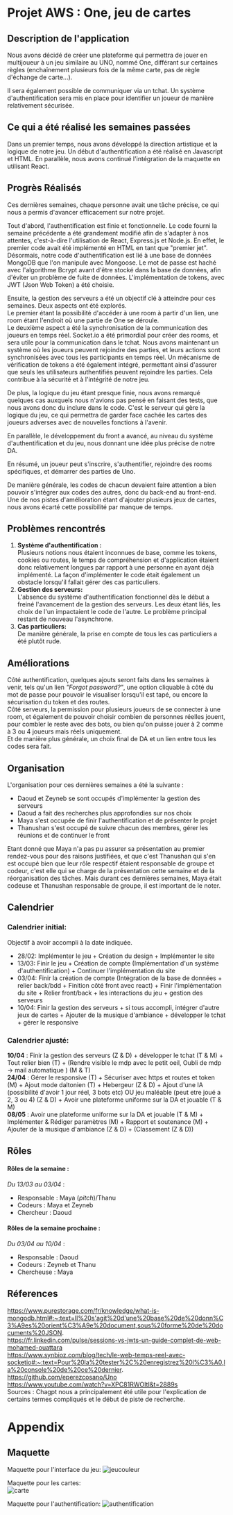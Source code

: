 # Projet AWS : One, jeu de cartes

## Description de l'application

Nous avons décidé de créer une plateforme qui permettra de jouer en multijoueur à un jeu similaire au UNO, nommé One, différant sur certaines règles (enchaînement plusieurs fois de la même carte, pas de règle d'échange de carte...). 

Il sera également possible de communiquer via un tchat. Un système d'authentification sera mis en place pour identifier un joueur de manière relativement sécurisée.

## Ce qui a été réalisé les semaines passées

Dans un premier temps, nous avons développé la direction artistique et la logique de notre jeu. Un début d'authentification a été réalisé en Javascript et HTML. En parallèle, nous avons continué l'intégration de la maquette en utilisant React.

## Progrès Réalisés 

Ces dernières semaines, chaque personne avait une tâche précise, ce qui nous a permis d'avancer efficacement sur notre projet.

Tout d'abord, l'authentification est finie et fonctionnelle. Le code fourni la semaine précédente a été grandement modifié afin de s'adapter à nos attentes, c'est-à-dire l'utilisation de React, Express.js et Node.js. En effet, le premier code avait été implémenté en HTML en tant que "premier jet".  
Désormais, notre code d'authentification est lié à une base de données MongoDB que l'on manipule avec Mongoose. Le mot de passe est haché avec l'algorithme Bcrypt avant d'être stocké dans la base de données, afin d'éviter un problème de fuite de données. L'implémentation de tokens, avec JWT (Json Web Token) a été choisie.  

Ensuite, la gestion des serveurs a été un objectif clé à atteindre pour ces semaines. Deux aspects ont été explorés.  
Le premier étant la possibilité d'accéder à une room à partir d'un lien, une room étant l'endroit où une partie de One se déroule.   
Le deuxième aspect a été la synchronisation de la communication des joueurs en temps réel. Socket.io a été primordial pour créer des rooms, et sera utile pour la communication dans le tchat. Nous avons maintenant un système où les joueurs peuvent rejoindre des parties, et leurs actions sont synchronisées avec tous les participants en temps réel. Un mécanisme de vérification de tokens a été également intégré, permettant ainsi d'assurer que seuls les utilisateurs authentifiés peuvent rejoindre les parties. Cela contribue à la sécurité et à l'intégrité de notre jeu.

De plus, la logique du jeu étant presque finie, nous avons remarqué quelques cas auxquels nous n'avions pas pensé en faisant des tests, que nous avons donc du inclure dans le code. C'est le serveur qui gère la logique du jeu, ce qui permettra de garder face cachée les cartes des joueurs adverses avec de nouvelles fonctions à l'avenir.

En parallèle, le développement du front a avancé, au niveau du système d'authentification et du jeu, nous donnant une idée plus précise de notre DA.

En résumé, un joueur peut s'inscrire, s'authentifier, rejoindre des rooms spécifiques, et démarrer des parties de Uno.

De manière générale, les codes de chacun devaient faire attention a bien pouvoir s'intégrer aux codes des autres, donc du back-end au front-end.  
Une de nos pistes d'amélioration étant d'ajouter plusieurs jeux de cartes, nous avons écarté cette possibilité par manque de temps.

## Problèmes rencontrés
1. __Système d'authentification :__     
Plusieurs notions nous étaient inconnues de base, comme les tokens, cookies ou routes, le temps de compréhension et d'application étaient donc relativement longues par rapport à une personne en ayant déjà implémenté. La façon d'implémenter le code était également un obstacle lorsqu'il fallait gérer des cas particuliers.
2. __Gestion des serveurs:__     
L'absence du système d'authentification fonctionnel dès le début a freiné l'avancement de la gestion des serveurs. Les deux étant liés, les choix de l'un impactaient le code de l'autre. Le problème principal restant de nouveau l'asynchrone.
3. __Cas particuliers:__     
De manière générale, la prise en compte de tous les cas particuliers a été plutôt rude.


## Améliorations
Côté authentification, quelques ajouts seront faits dans les semaines à venir, tels qu'un lien _"Forgot password?"_, une option cliquable à côté du mot de passe pour pouvoir le visualiser lorsqu'il est tapé, ou encore la sécurisation du token et des routes.  
Côté serveurs, la permission pour plusieurs joueurs de se connecter à une room, et également de pouvoir choisir combien de personnes réelles jouent, pour combler le reste avec des bots, ou bien qu'on puisse jouer à 2 comme à 3 ou 4 joueurs mais réels uniquement.  
Et de manière plus générale, un choix final de DA et un lien entre tous les codes sera fait.

## Organisation

L'organisation pour ces dernières semaines a été la suivante :
- Daoud et Zeyneb se sont occupés d'implémenter la gestion des serveurs
- Daoud a fait des recherches plus approfondies sur nos choix
- Maya s'est occupée de finir l'authentification et de présenter le projet
- Thanushan s'est occupé de suivre chacun des membres, gérer les réunions et de continuer le front
  
Etant donné que Maya n'a pas pu assurer sa présentation au premier rendez-vous pour des raisons justifiées, et que c'est Thanushan qui s'en est occupé bien que leur rôle respectif étaient responsable de groupe et codeur, c'est elle qui se charge de la présentation cette semaine et de la réorganisation des tâches. Mais durant ces dernières semaines, Maya était codeuse et Thanushan responsable de groupe, il est important de le noter.

## Calendrier

### Calendrier initial:
Objectif à avoir accompli à la date indiquée.
- 28/02: Implémenter le jeu + Création du design + Implémenter le site
- 13/03: Finir le jeu + Création de compte (Implémentation d'un système d'authentification) + Continuer l'implémentation du site
- 03/04: Finir la création de compte (Intégration de la base de données + relier back/bdd + Finition côté front avec react) + Finir l'implémentation du site + Relier front/back + les interactions du jeu + gestion des serveurs
- 10/04: Finir la gestion des serveurs + si tous accompli, intégrer d'autre jeux de cartes + Ajouter de la musique d'ambiance + développer le tchat + gérer le responsive

### Calendrier ajusté:
**10/04** : Finir la gestion des serveurs (Z & D) + développer le tchat (T & M) + Tout relier bien (T) + (Rendre visible le mdp avec le petit oeil, Oubli de mdp -> mail automatique ) (M & T)  
**24/04** : Gérer le responsive (T) + Sécuriser avec https et routes et token (M) + Ajout mode daltonien (T) + Hebergeur (Z & D) + Ajout d'une IA (possibilité d'avoir 1 jour réel, 3 bots etc) OU jeu maléable (peut etre joué a 2, 3 ou 4) (Z & D) + Avoir une plateforme uniforme sur la DA et jouable (T & M)   
**08/05** : Avoir une plateforme uniforme sur la DA et jouable (T & M) + Implémenter & Rédiger paramètres (M) +
Rapport et soutenance (M) + Ajouter de la musique d'ambiance (Z & D) + (Classement (Z & D)) 


## Rôles

#### Rôles de la semaine :  
_Du 13/03 au 03/04_ :  
- Responsable : Maya (_pitch_)/Thanu
- Codeurs :  Maya et Zeyneb
- Chercheur : Daoud


#### Rôles de la semaine prochaine :  
_Du 03/04 au 10/04_ :  
- Responsable : Daoud
- Codeurs : Zeyneb et Thanu
- Chercheuse : Maya


## Réferences

https://www.purestorage.com/fr/knowledge/what-is-mongodb.html#:~:text=Il%20s'agit%20d'une%20base%20de%20donn%C3%A9es%20orient%C3%A9e%20document,sous%20forme%20de%20documents%20JSON.  
https://fr.linkedin.com/pulse/sessions-vs-jwts-un-guide-complet-de-web-mohamed-ouattara  
https://www.synbioz.com/blog/tech/le-web-temps-reel-avec-socketio#:~:text=Pour%20la%20tester%2C%20enregistrez%20l%C3%A0,la%20console%20de%20ce%20dernier.  
https://github.com/eperezcosano/Uno  
https://www.youtube.com/watch?v=XPC81RWOItI&t=2889s  
Sources : Chagpt nous a principalement été utile pour l'explication de certains termes compliqués et le début de piste de recherche.


# Appendix
## Maquette
Maquette pour l'interface du jeu: 
![jeucouleur](https://github.com/Groupe4AWS24/Jeux_de_cartes/blob/main/rapport/Maquette%20jeux%20couleur.png)  

Maquette pour les cartes:  
![carte](https://github.com/Groupe4AWS24/Jeux_de_cartes/blob/main/rapport/Maquette%20cartes.png)  

Maquette pour l'authentification: 
![authentification](https://github.com/Groupe4AWS24/Jeux_de_cartes/blob/main/rapport/Login.png)

